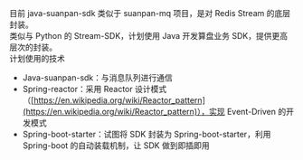 目前 java-suanpan-sdk 类似于 suanpan-mq 项目，是对 Redis Stream 的底层封装。<br />类似与 Python 的 Stream-SDK，计划使用 Java 开发算盘业务 SDK，提供更高层次的封装。<br />计划使用的技术

- Java-suanpan-sdk：与消息队列进行通信
- Spring-reactor：采用 Reactor 设计模式（[https://en.wikipedia.org/wiki/Reactor_pattern](https://en.wikipedia.org/wiki/Reactor_pattern)），实现 Event-Driven 的开发模式
- Spring-boot-starter：试图将 SDK 封装为 Spring-boot-starter，利用 Spring-boot 的自动装载机制，让 SDK 做到即插即用

